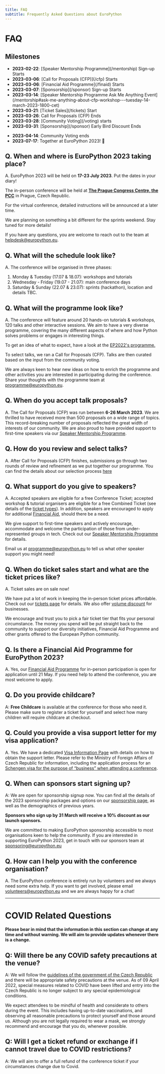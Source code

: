 ```yaml
---
title: FAQ
subtitle: Frequently Asked Questions about EuroPython
---
```


# FAQ
## **Milestones**
<ul className="milestone-done">
<li><b>2023-02-22</b>: [Speaker Mentorship Programme](/mentorship) Sign-up Starts </li>
<li><b>2023-03-06</b>: [Call for Proposals (CFP)](/cfp) Starts </li>
<li><b>2023-03-06</b>: [Financial Aid Programme](/finaid) Starts </li>
<li><b>2023-03-07</b>: [Sponsorship](/sponsor) Sign-up Starts </li>
<li><b>2023-03-14</b>: [Speaker Mentorship Programme Ask Me Anything Event](/mentorship#ask-me-anything-about-cfp-workshop---tuesday-14-march-2023-1800-cet)</li>
<li><b>2023-03-21</b>: [Ticket Sales](/tickets) Start</li>
<li><b>2023-03-26</b>: Call for Proposals (CFP) Ends </li>
<li><b>2023-03-28</b>: [Community Voting](/voting) starts </li>
<li><b>2023-03-31</b>: [Sponsorship](/sponsor) Early Bird Discount Ends </li>
</ul>

<ul className="milestone-todo">
<li><b>2023-04-14</b>: Community Voting ends </li>
<li><b>2023-07-17</b>: Together at EuroPython 2023! 🎊 </li>
</ul>

## **Q. When and where is EuroPython 2023 taking place?**

A. EuroPython 2023 will be held on
**17-23 July 2023**. Put the dates in your diary!

The in-person conference will be held at <b>[The Prague Congress Centre, the PCC](https://www.praguecc.cz/en/homepage)</b> in Prague, Czech Republic.

For the virtual conference, detailed instructions will be announced at a later time.

We are planning on something a bit different for the sprints weekend. Stay tuned for more details!

If you have any questions, you are welcome to reach out to the team at [helpdesk@europython.eu](helpdesk@europython.eu).

## **Q. What will the schedule look like?**

A. The conference will be organised in three phases:

1. Monday & Tuesday (17.07 & 18.07): workshops and tutorials
2. Wednesday - Friday (19.07 - 21.07): main conference days
3. Saturday & Sunday (22.07 & 23.07): sprints (hackathon), location and details TBC.

## **Q. What will the programme look like?**

A. The conference will feature around 20 hands-on tutorials & workshops, 120 talks and other interactive sessions. We aim to have a very diverse programme, covering the many different aspects of where and how Python solves problems or engages in interesting things.

To get an idea of what to expect, have a look at the [EP2022's programme.](https://ep2022.europython.eu/schedule/)

To select talks, we ran a Call for Proposals (CFP). Talks are then curated based on the input from the community voting.

We are always keen to hear new ideas on how to enrich the programme and other activities you are interested in participating during the conference. Share your thoughts with the programme team at [programme@europython.eu](mailto:programme@europython.eu).


## **Q. When do you accept talk proposals?**

A. The Call for Proposals (CFP) was run between **6-26 March 2023**. We are thrilled to have received more than 500 proposals on a wide range of topics. This record-breaking number of proposals reflected the great width of interests of our community. We are also proud to have provided support to first-time speakers via our [Speaker Mentorship Programme](/mentorship).

## **Q. How do you review and select talks?**

A. After Call for Proposals (CFP) finishes, submissions go through two rounds of review and refinement as we put together our programme. You can find the details about our selection process [here](/cfp#selection-process)

## **Q. What support do you give to speakers?**
A. Accepted speakers are eligible for a free Conference Ticket; accepted workshop & tutorial organisers are eligible for a free Combined Ticket (see details of the [ticket types](/tickets#ticket-types)). In addition, speakers are encouraged to apply for additional [Financial Aid](/finaid), should there be a need.

We give support to first-time speakers and actively encourage, accommodate and welcome the participation of those from under-represented groups in tech. Check out our [Speaker Mentorship Programme](/mentorship) for details.

Email us at [programme@europython.eu](mailto:programme@europython.eu) to tell us what other speaker support you might need!

## **Q. When do ticket sales start and what are the ticket prices like?**

A. Ticket sales are on sale now!

We have put a lot of work in keeping the in-person ticket prices affordable. Check out our [tickets page](/tickets) for details. We also offer [volume discount](/tickets#volume-discount) for businesses.

We encourage and trust you to pick a fair ticket tier that fits your personal circumstance. The money you spend will be put straight back to the community to support our diversity initiatives, Financial Aid Programme and other grants offered to the European Python community.

## **Q. Is there a Financial Aid Programme for EuroPython 2023?**

A. Yes, our [Financial Aid Programme](/finaid) for in-person participation is open for application until 21 May. If you need help to attend the conference, you are most welcome to apply.

## **Q. Do you provide childcare?**

A: **Free Childcare** is available at the conference for those who need it. Please make sure to register a ticket for yourself and select how many children will require childcare at checkout.

## **Q. Could you provide a visa support letter for my visa application?**
A. Yes. We have a dedicated [Visa Information Page](/visa) with details on how to obtain the support letter. Please refer to the Ministry of Foreign Affairs of Czech Republic for information, including the application process for an [ Schengen visa for the purpose of “business” when attending a conference](https://www.mzv.cz/jnp/en/information_for_aliens/short_stay_visa/conference.html).

## **Q. When can sponsors start signing up?**

A: We are open for sponsorship signup now. You can find all the details of the 2023 sponsorship packages and options on our [sponsorship page](/sponsor), as well as the demographics of previous years.

**Sponsors who sign up by 31 March will receive a 10% discount as our launch sponsors.**

We are committed to making EuroPython sponsorship accessible to most organisations keen to help the community. If you are interested in supporting EuroPython 2023, get in touch with our sponsors team at [sponsoring@europython.eu](sponsoring@europython.eu)

## **Q. How can I help you with the conference organisation?**

A. The EuroPython conference is entirely run by volunteers and we always need some extra help. If you want to get involved, please email [volunteers@europython.eu](volunteers@europython.eu) and we are always happy for a chat!

---

# COVID Related Questions

**Please bear in mind that the information in this section can change at any time and without warning. We will aim to provide updates whenever there is a change.**

## **Q: Will there be any COVID safety precautions at the venue?**

A: We will follow the [guidelines of the government of the Czech Republic](https://www.mvcr.cz/mvcren/article/coronavirus-information-of-moi.aspx) and there will be appropriate safety precautions at the venue. As of 09 April 2022, special measures related to COVID have been lifted and entry into the Czech Republic is no longer subject to any special epidemiological conditions.

We expect attendees to be mindful of health and considerate to others during the event. This includes having up-to-date vaccinations, and observing all reasonable precautions to protect yourself and those around us. Although you are not legally required to wear a mask, we strongly recommend and encourage that you do, whenever possible.

## **Q: Will I get a ticket refund or exchange if I cannot travel due to COVID restrictions?**

A: We will aim to offer a full refund of the conference ticket if your circumstances change due to Covid.
